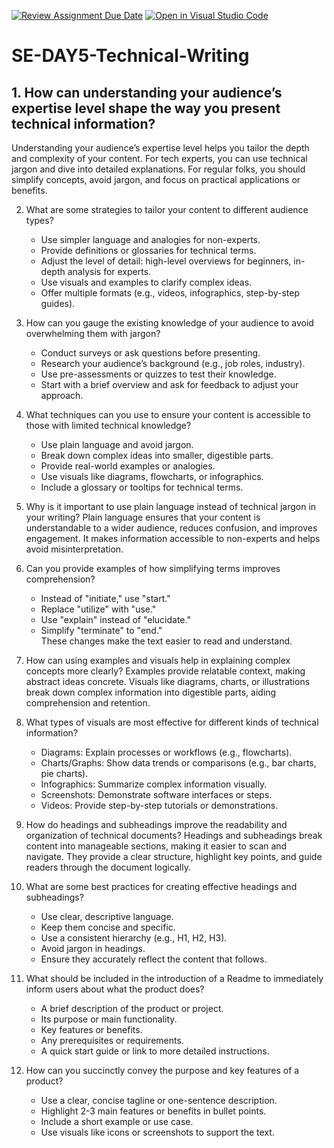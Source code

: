 [![Review Assignment Due Date](https://classroom.github.com/assets/deadline-readme-button-22041afd0340ce965d47ae6ef1cefeee28c7c493a6346c4f15d667ab976d596c.svg)](https://classroom.github.com/a/zsAR-pyY)
[![Open in Visual Studio Code](https://classroom.github.com/assets/open-in-vscode-2e0aaae1b6195c2367325f4f02e2d04e9abb55f0b24a779b69b11b9e10269abc.svg)](https://classroom.github.com/online_ide?assignment_repo_id=18482276&assignment_repo_type=AssignmentRepo)
# SE-DAY5-Technical-Writing
## 1. How can understanding your audience’s expertise level shape the way you present technical information?
   Understanding your audience’s expertise level helps you tailor the depth and complexity of your content. For tech experts, you can use technical jargon and dive into detailed explanations. For regular folks, you should simplify concepts, avoid jargon, and focus on practical applications or benefits.

2. What are some strategies to tailor your content to different audience types?
   - Use simpler language and analogies for non-experts.  
   - Provide definitions or glossaries for technical terms.  
   - Adjust the level of detail: high-level overviews for beginners, in-depth analysis for experts.  
   - Use visuals and examples to clarify complex ideas.  
   - Offer multiple formats (e.g., videos, infographics, step-by-step guides).  

3. How can you gauge the existing knowledge of your audience to avoid overwhelming them with jargon?
   - Conduct surveys or ask questions before presenting.  
   - Research your audience’s background (e.g., job roles, industry).  
   - Use pre-assessments or quizzes to test their knowledge.  
   - Start with a brief overview and ask for feedback to adjust your approach.  

4. What techniques can you use to ensure your content is accessible to those with limited technical knowledge?
   - Use plain language and avoid jargon.  
   - Break down complex ideas into smaller, digestible parts.  
   - Provide real-world examples or analogies.  
   - Use visuals like diagrams, flowcharts, or infographics.  
   - Include a glossary or tooltips for technical terms.  

5. Why is it important to use plain language instead of technical jargon in your writing?
   Plain language ensures that your content is understandable to a wider audience, reduces confusion, and improves engagement. It makes information accessible to non-experts and helps avoid misinterpretation.  

6. Can you provide examples of how simplifying terms improves comprehension?
   - Instead of "initiate," use "start."  
   - Replace "utilize" with "use."  
   - Use "explain" instead of "elucidate."  
   - Simplify "terminate" to "end."  
   These changes make the text easier to read and understand.  

7. How can using examples and visuals help in explaining complex concepts more clearly?
   Examples provide relatable context, making abstract ideas concrete. Visuals like diagrams, charts, or illustrations break down complex information into digestible parts, aiding comprehension and retention.  

8. What types of visuals are most effective for different kinds of technical information? 
   - Diagrams: Explain processes or workflows (e.g., flowcharts).  
   - Charts/Graphs: Show data trends or comparisons (e.g., bar charts, pie charts).  
   - Infographics: Summarize complex information visually.  
   - Screenshots: Demonstrate software interfaces or steps.  
   - Videos: Provide step-by-step tutorials or demonstrations.  

9. How do headings and subheadings improve the readability and organization of technical documents?
   Headings and subheadings break content into manageable sections, making it easier to scan and navigate. They provide a clear structure, highlight key points, and guide readers through the document logically.  

10. What are some best practices for creating effective headings and subheadings?  
    - Use clear, descriptive language.  
    - Keep them concise and specific.  
    - Use a consistent hierarchy (e.g., H1, H2, H3).  
    - Avoid jargon in headings.  
    - Ensure they accurately reflect the content that follows.  

11. What should be included in the introduction of a Readme to immediately inform users about what the product does?
    - A brief description of the product or project.  
    - Its purpose or main functionality.  
    - Key features or benefits.  
    - Any prerequisites or requirements.  
    - A quick start guide or link to more detailed instructions.  

12. How can you succinctly convey the purpose and key features of a product?
    - Use a clear, concise tagline or one-sentence description.  
    - Highlight 2-3 main features or benefits in bullet points.  
    - Include a short example or use case.  
    - Use visuals like icons or screenshots to support the text.

